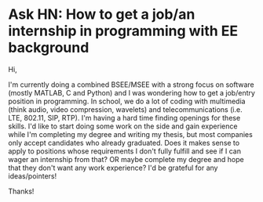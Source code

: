 # Ask HN: How to get a job/an internship in programming with EE background

Hi,<p>I&#x27;m currently doing a combined BSEE&#x2F;MSEE with a strong focus on software (mostly MATLAB, C and Python) and I was wondering how to get a job&#x2F;entry position in programming. In school, we do a lot of coding with multimedia (think audio, video compression, wavelets) and telecommunications (i.e. LTE, 802.11, SIP, RTP). I&#x27;m having a hard time finding openings for these skills. I&#x27;d like to start doing some work on the side and gain experience while I&#x27;m completing my degree and writing my thesis, but most companies only accept candidates who already graduated. Does it makes sense to apply to positions whose requirements I don&#x27;t fully fulfill and see if I can wager an internship from that? OR maybe complete my degree and hope that they don&#x27;t want any work experience? I&#x27;d be grateful for any ideas&#x2F;pointers!<p>Thanks!
